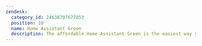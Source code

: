 ```yaml
---
zendesk:
  category_id: 24638797677853
  position: 10
  name: Home Assistant Green
  description: The affordable Home Assistant Green is the easiest way you can start using Home Assistant. It's plug-and-play and comes with Home Assistant already installed.
---
```

